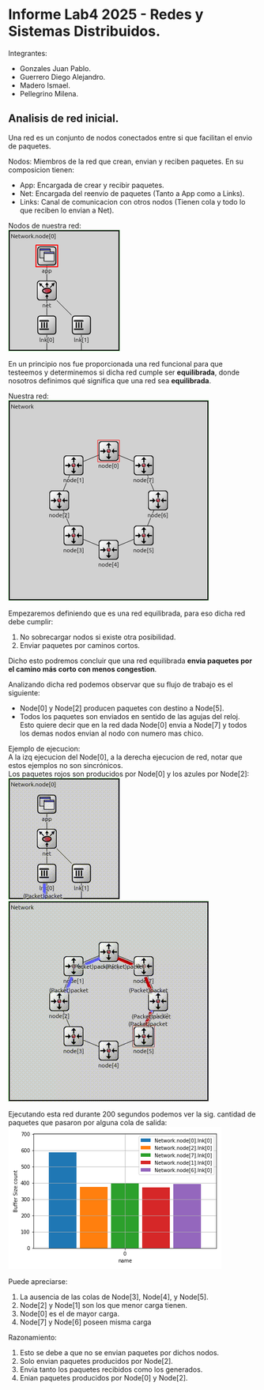 # Informe Lab4 2025 - Redes y Sistemas Distribuidos.

Integrantes:
* Gonzales Juan Pablo.
* Guerrero Diego Alejandro.
* Madero Ismael.
* Pellegrino Milena.

## Analisis de red inicial.

Una red es un conjunto de nodos conectados entre si que facilitan el envio de paquetes.

Nodos: Miembros de la red que crean, envian y reciben paquetes. En su composicion tienen:
- App: Encargada de crear y recibir paquetes.
- Net: Encargada del reenvio de paquetes (Tanto a App como a Links).
- Links: Canal de comunicacion con otros nodos (Tienen cola y todo lo que reciben lo envian a Net).

Nodos de nuestra red:<br>
![Node[0]](img/Node.png)

En un principio nos fue proporcionada una red funcional para que testeemos y determinemos si dicha red cumple ser **equilibrada**, donde nosotros definimos qué significa que una red sea **equilibrada**.

Nuestra red:<br>
![Red](img/Red.png)

Empezaremos definiendo que es una red equilibrada, para eso dicha red debe cumplir:

1. No sobrecargar nodos si existe otra posibilidad.
2. Enviar paquetes por caminos cortos.

Dicho esto podremos concluir que una red equilibrada **envia paquetes por el camino más corto con menos congestion**.

Analizando dicha red podemos observar que su flujo de trabajo es el siguiente:

- Node[0] y Node[2] producen paquetes con destino a Node[5].
- Todos los paquetes son enviados en sentido de las agujas del reloj.<br>
Esto quiere decir que en la red dada Node[0] envia a Node[7] y todos los demas nodos envian al nodo con numero mas chico.

Ejemplo de ejecucion:<br>A la izq ejecucion del Node[0], a la derecha ejecucion de red, notar que estos ejemplos no son sincrónicos.<br>Los paquetes rojos son producidos por Node[0] y los azules por Node[2]:<br>
![Sample1](img/Sample1.gif) ![Sample](img/Sample.gif)

Ejecutando esta red durante 200 segundos podemos ver la sig. cantidad de paquetes que pasaron por alguna cola de salida:<br>
![Buffers](img/Buffers.png)

Puede apreciarse: 
1. La ausencia de las colas de Node[3], Node[4], y Node[5].
2. Node[2] y Node[1] son los que menor carga tienen.
3. Node[0] es el de mayor carga.
4. Node[7] y Node[6] poseen misma carga

Razonamiento:
1. Esto se debe a que no se envian paquetes por dichos nodos.
2. Solo envian paquetes producidos por Node[2].
3. Envia tanto los paquetes recibidos como los generados.
4. Enian paquetes producidos por Node[0] y Node[2].